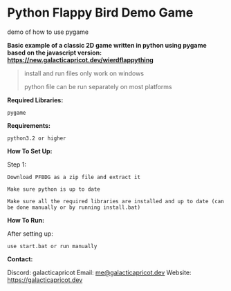 # Python Flappy Bird Demo Game
demo of how to use pygame

**Basic example of a classic 2D game written in python using pygame based on the javascript version: https://new.galacticapricot.dev/wierdflappything**

> install and run files only work on windows
>
> python file can be run separately on most platforms


**Required Libraries:**

`pygame`

**Requirements:**

`python3.2 or higher`

**How To Set Up:**

Step 1:
    
    Download PFBDG as a zip file and extract it
    
    Make sure python is up to date
    
    Make sure all the required libraries are installed and up to date (can be done manually or by running install.bat)
    
    
**How To Run:**

After setting up:

    use start.bat or run manually


**Contact:**

Discord: galacticapricot
Email: me@galacticapricot.dev
Website: https://galacticapricot.dev
